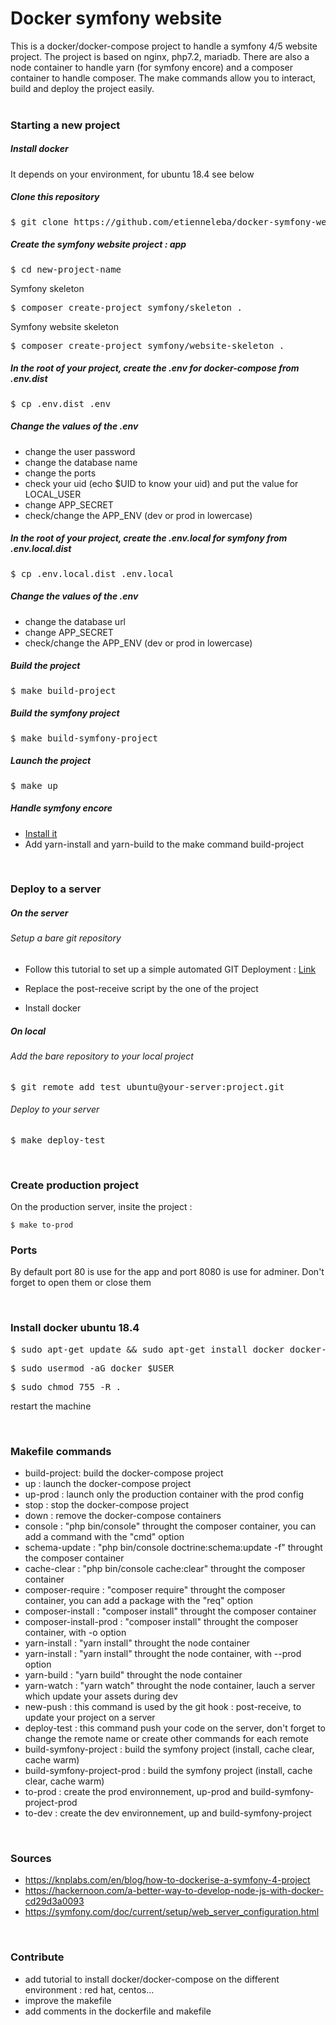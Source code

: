 # Docker symfony website

This is a docker/docker-compose project to handle a symfony 4/5 website project. The project is based on nginx, php7.2, mariadb. There are also a node container to handle yarn (for symfony encore) and a composer container to handle composer. The make commands allow you to interact, build and deploy the project easily.  
<br>

### Starting a new project

##### Install docker

It depends on your environment, for ubuntu 18.4 see below

##### Clone this repository

<pre>$ git clone https://github.com/etienneleba/docker-symfony-website.git new-project-name</pre>

##### Create the symfony website project : app

<pre>$ cd new-project-name</pre>

Symfony skeleton

<pre>$ composer create-project symfony/skeleton .</pre>

Symfony website skeleton

<pre>$ composer create-project symfony/website-skeleton .</pre>

##### In the root of your project, create the .env for docker-compose from .env.dist

<pre>$ cp .env.dist .env</pre>

##### Change the values of the .env

- change the user password
- change the database name
- change the ports
- check your uid (echo \$UID to know your uid) and put the value for LOCAL_USER
- change APP_SECRET
- check/change the APP_ENV (dev or prod in lowercase)

##### In the root of your project, create the .env.local for symfony from .env.local.dist

<pre>$ cp .env.local.dist .env.local</pre>

##### Change the values of the .env

- change the database url
- change APP_SECRET
- check/change the APP_ENV (dev or prod in lowercase)

##### Build the project

<pre>$ make build-project</pre>

##### Build the symfony project

<pre>$ make build-symfony-project</pre>

##### Launch the project

<pre>$ make up</pre>

##### Handle symfony encore

- [Install it](https://symfony.com/doc/current/frontend/encore/installation.html)
- Add yarn-install and yarn-build to the make command build-project

<br>

### Deploy to a server

##### On the server

###### Setup a bare git repository

- Follow this tutorial to set up a simple automated GIT Deployment : [Link](https://gist.github.com/noelboss/3fe13927025b89757f8fb12e9066f2fa#file-post-receive)

- Replace the post-receive script by the one of the project

- Install docker

##### On local

###### Add the bare repository to your local project

<pre>$ git remote add test ubuntu@your-server:project.git</pre>

###### Deploy to your server

<pre>$ make deploy-test</pre>

<br>

### Create production project

On the production server, insite the project :

```
$ make to-prod
```

### Ports

By default port 80 is use for the app and port 8080 is use for adminer. Don't forget to open them or close them

<br>

### Install docker ubuntu 18.4

<pre>$ sudo apt-get update && sudo apt-get install docker docker-compose</pre>
<pre>$ sudo usermod -aG docker $USER</pre>
<pre>$ sudo chmod 755 -R . </pre>

restart the machine

<br>

### Makefile commands

- build-project: build the docker-compose project
- up : launch the docker-compose project
- up-prod : launch only the production container with the prod config
- stop : stop the docker-compose project
- down : remove the docker-compose containers
- console : "php bin/console" throught the composer container, you can add a command with the "cmd" option
- schema-update : "php bin/console doctrine:schema:update -f" throught the composer container
- cache-clear : "php bin/console cache:clear" throught the composer container
- composer-require : "composer require" throught the composer container, you can add a package with the "req" option
- composer-install : "composer install" throught the composer container
- composer-install-prod : "composer install" throught the composer container, with -o option
- yarn-install : "yarn install" throught the node container
- yarn-install : "yarn install" throught the node container, with --prod option
- yarn-build : "yarn build" throught the node container
- yarn-watch : "yarn watch" throught the node container, lauch a server which update your assets during dev
- new-push : this command is used by the git hook : post-receive, to update your project on a server
- deploy-test : this command push your code on the server, don't forget to change the remote name or create other commands for each remote
- build-symfony-project : build the symfony project (install, cache clear, cache warm)
- build-symfony-project-prod : build the symfony project (install, cache clear, cache warm)
- to-prod : create the prod environnement, up-prod and build-symfony-project-prod
- to-dev : create the dev environnement, up and build-symfony-project

<br>

### Sources

- https://knplabs.com/en/blog/how-to-dockerise-a-symfony-4-project
- https://hackernoon.com/a-better-way-to-develop-node-js-with-docker-cd29d3a0093
- https://symfony.com/doc/current/setup/web_server_configuration.html

<br>

### Contribute

- add tutorial to install docker/docker-compose on the different environment : red hat, centos...
- improve the makefile
- add comments in the dockerfile and makefile
